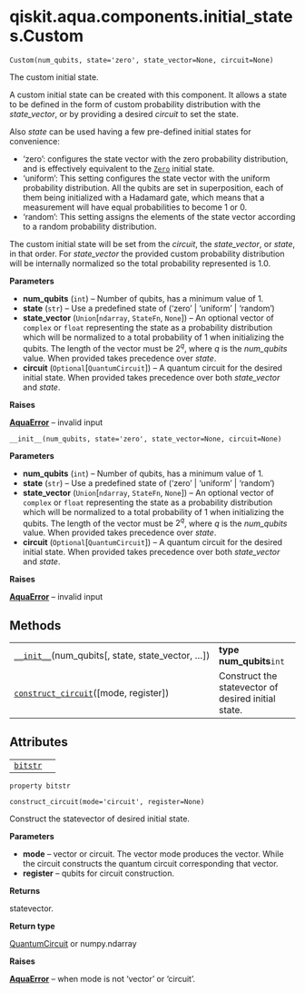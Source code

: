 # qiskit.aqua.components.initial\_states.Custom

`Custom(num_qubits, state='zero', state_vector=None, circuit=None)`

The custom initial state.

A custom initial state can be created with this component. It allows a state to be defined in the form of custom probability distribution with the *state\_vector*, or by providing a desired *circuit* to set the state.

Also *state* can be used having a few pre-defined initial states for convenience:

*   ‘zero’: configures the state vector with the zero probability distribution, and is effectively equivalent to the [`Zero`](qiskit.aqua.components.initial_states.Zero#qiskit.aqua.components.initial_states.Zero "qiskit.aqua.components.initial_states.Zero") initial state.
*   ‘uniform’: This setting configures the state vector with the uniform probability distribution. All the qubits are set in superposition, each of them being initialized with a Hadamard gate, which means that a measurement will have equal probabilities to become $1$ or $0$.
*   ‘random’: This setting assigns the elements of the state vector according to a random probability distribution.

The custom initial state will be set from the *circuit*, the *state\_vector*, or *state*, in that order. For *state\_vector* the provided custom probability distribution will be internally normalized so the total probability represented is $1.0$.

**Parameters**

*   **num\_qubits** (`int`) – Number of qubits, has a minimum value of 1.
*   **state** (`str`) – Use a predefined state of (‘zero’ | ‘uniform’ | ‘random’)
*   **state\_vector** (`Union`\[`ndarray`, `StateFn`, `None`]) – An optional vector of `complex` or `float` representing the state as a probability distribution which will be normalized to a total probability of 1 when initializing the qubits. The length of the vector must be $2^q$, where $q$ is the *num\_qubits* value. When provided takes precedence over *state*.
*   **circuit** (`Optional`\[`QuantumCircuit`]) – A quantum circuit for the desired initial state. When provided takes precedence over both *state\_vector* and *state*.

**Raises**

[**AquaError**](qiskit.aqua.AquaError#qiskit.aqua.AquaError "qiskit.aqua.AquaError") – invalid input

`__init__(num_qubits, state='zero', state_vector=None, circuit=None)`

**Parameters**

*   **num\_qubits** (`int`) – Number of qubits, has a minimum value of 1.
*   **state** (`str`) – Use a predefined state of (‘zero’ | ‘uniform’ | ‘random’)
*   **state\_vector** (`Union`\[`ndarray`, `StateFn`, `None`]) – An optional vector of `complex` or `float` representing the state as a probability distribution which will be normalized to a total probability of 1 when initializing the qubits. The length of the vector must be $2^q$, where $q$ is the *num\_qubits* value. When provided takes precedence over *state*.
*   **circuit** (`Optional`\[`QuantumCircuit`]) – A quantum circuit for the desired initial state. When provided takes precedence over both *state\_vector* and *state*.

**Raises**

[**AquaError**](qiskit.aqua.AquaError#qiskit.aqua.AquaError "qiskit.aqua.AquaError") – invalid input

## Methods

|                                                                                                                                                                            |                                                     |
| -------------------------------------------------------------------------------------------------------------------------------------------------------------------------- | --------------------------------------------------- |
| [`__init__`](#qiskit.aqua.components.initial_states.Custom.__init__ "qiskit.aqua.components.initial_states.Custom.__init__")(num\_qubits\[, state, state\_vector, …])      | **type num\_qubits**`int`                           |
| [`construct_circuit`](#qiskit.aqua.components.initial_states.Custom.construct_circuit "qiskit.aqua.components.initial_states.Custom.construct_circuit")(\[mode, register]) | Construct the statevector of desired initial state. |

## Attributes

|                                                                                                                        |   |
| ---------------------------------------------------------------------------------------------------------------------- | - |
| [`bitstr`](#qiskit.aqua.components.initial_states.Custom.bitstr "qiskit.aqua.components.initial_states.Custom.bitstr") |   |

`property bitstr`

`construct_circuit(mode='circuit', register=None)`

Construct the statevector of desired initial state.

**Parameters**

*   **mode** – vector or circuit. The vector mode produces the vector. While the circuit constructs the quantum circuit corresponding that vector.
*   **register** – qubits for circuit construction.

**Returns**

statevector.

**Return type**

[QuantumCircuit](qiskit.circuit.QuantumCircuit#qiskit.circuit.QuantumCircuit "qiskit.circuit.QuantumCircuit") or numpy.ndarray

**Raises**

[**AquaError**](qiskit.aqua.AquaError#qiskit.aqua.AquaError "qiskit.aqua.AquaError") – when mode is not ‘vector’ or ‘circuit’.
